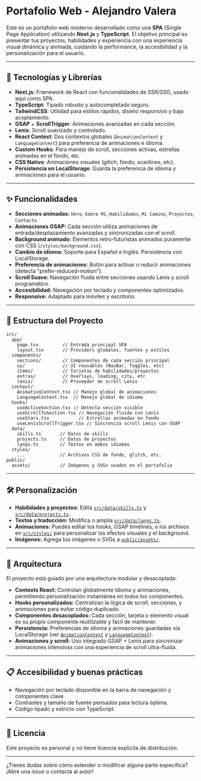 # Portafolio Web - Alejandro Valera

Este es un portafolio web moderno desarrollado como una **SPA** (Single Page Application) utilizando **Next.js** y **TypeScript**. El objetivo principal es presentar tus proyectos, habilidades y experiencia con una experiencia visual dinámica y animada, cuidando la performance, la accesibilidad y la personalización para el usuario.

---

## 🚀 Tecnologías y Librerías

- **Next.js**: Framework de React con funcionalidades de SSR/SSG, usado aquí como SPA.
- **TypeScript**: Tipado robusto y autocompletado seguro.
- **TailwindCSS**: Utilidad para estilos rápidos, diseño responsivo y bajo acoplamiento.
- **GSAP** + **ScrollTrigger**: Animaciones avanzadas en cada sección.
- **Lenis**: Scroll suavizado y controlado.
- **React Context**: Dos contextos globales (`AnimationContext` y `LanguageContext`) para preferencia de animaciones e idioma.
- **Custom Hooks**: Para manejo de scroll, secciones activas, estrellas animadas en el fondo, etc.
- **CSS Nativo**: Animaciones visuales (glitch, fondo, scanlines, etc).
- **Persistencia en LocalStorage**: Guarda la preferencia de idioma y animaciones para el usuario.

---

## ✨ Funcionalidades

- **Secciones animadas:** `Hero`, `Sobre Mí`, `Habilidades`, `Mi Camino`, `Proyectos`, `Contacto`.
- **Animaciones GSAP:** Cada sección utiliza animaciones de entrada/desplazamiento avanzadas y sincronizadas con el scroll.
- **Background animado:** Elementos retro-futuristas animados puramente con CSS (`/styles/background.css`).
- **Cambio de idioma:** Soporte para Español e Inglés. Persistencia con LocalStorage.
- **Preferencia de animaciones:** Botón para activar o reducir animaciones (detecta "prefer-reduced-motion").
- **Scroll Suave:** Navegación fluida entre secciones usando Lenis y scroll programático.
- **Accesibilidad:** Navegación por teclado y componentes optimizados.
- **Responsive:** Adaptado para móviles y escritorio.

---

## 📂 Estructura del Proyecto

```
src/
  app/
    page.tsx         // Entrada principal SPA
    layout.tsx       // Providers globales, fuentes y estilos
  components/
    sections/        // Componentes de cada sección principal
    ui/              // UI reusables (NavBar, Toggles, etc)
    items/           // Tarjetas de habilidades/proyectos
    extras/          // Overlays, loading, city, etc
    lenis/           // Proveedor de scroll Lenis
  context/
    AnimationContext.tsx // Manejo global de animaciones
    LanguageContext.tsx  // Manejo global de idioma
  hooks/
    useActiveSection.tsx // Detecta sección visible
    useScrollToSection.tsx // Navegación fluida con Lenis
    useStars.tsx           // Estrellas animadas en fondo
    useLenisScrollTrigger.tsx // Sincroniza scroll Lenis con GSAP
  data/
    skills.ts       // Datos de skills
    projects.ts     // Datos de proyectos
    langs.ts        // Textos en ambos idiomas
  styles/
    ...             // Archivos CSS de fondo, glitch, etc.
public/
  assets/           // Imágenes y SVGs usados en el portafolio
```

---

## 🛠️ Personalización

- **Habilidades y proyectos:** Edita [`src/data/skills.ts`](src/data/skills.ts) y [`src/data/projects.ts`](src/data/projects.ts).
- **Textos y traducción:** Modifica o amplía [`src/data/langs.ts`](src/data/langs.ts).
- **Animaciones:** Puedes editar los hooks, GSAP timelines, o los archivos en [`src/styles/`](src/styles/) para personalizar los efectos visuales y el background.
- **Imágenes:** Agrega tus imágenes o SVGs a [`public/assets/`](public/assets/).

---

## 🧩 Arquitectura

El proyecto está guiado por una arquitectura modular y desacoplada:

- **Contexts React:** Controlan globalmente idioma y animaciones, permitiendo personalización instantánea en todos los componentes.
- **Hooks personalizados:** Centralizan la lógica de scroll, secciones, y animaciones para evitar código duplicado.
- **Componentes desacoplados:** Cada sección, tarjeta o elemento visual es su propio componente reutilizable y fácil de mantener.
- **Persistencia:** Preferencias de idioma y animaciones guardadas vía LocalStorage (ver [`AnimationContext`](src/context/AnimationContext.tsx) y [`LanguageContext`](src/context/LanguageContext.tsx)).
- **Animaciones y scroll:** Uso integrado GSAP + Lenis para sincronizar animaciones intensivas con una experiencia de scroll ultra-fluida.

---

## 📋 Accesibilidad y buenas prácticas

- Navegación por teclado disponible en la barra de navegación y componentes clave.
- Contrastes y tamaño de fuente pensados para lectura óptima.
- Código tipado y estricto con TypeScript.

---

## 📄 Licencia

Este proyecto es personal y no tiene licencia explícita de distribución.

---

¿Tienes dudas sobre cómo extender o modificar alguna parte específica? ¡Abre una *issue* o contacta al autor!
